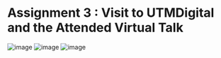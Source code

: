 # Assignment 3 : Visit to UTMDigital and the Attended Virtual Talk  
![image](https://github.com/Mailqeru/assignment-3-TIS/assets/148432122/3470e6f5-11c0-4414-8d2f-848247681f63) ![image](https://github.com/Mailqeru/assignment-3-TIS/assets/148432122/2943e729-a538-430a-aaf9-b4fd11ad53aa) 
![image](https://github.com/Mailqeru/assignment-3-TIS/assets/148432122/3fa01b1c-7a3a-4bfa-b81a-70f19021d2b0)


